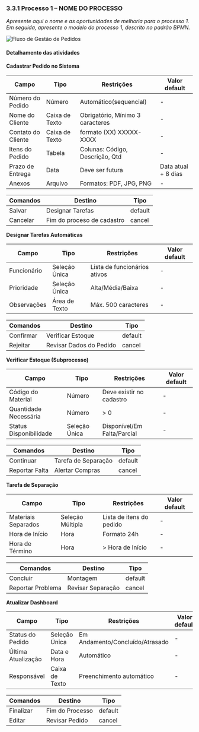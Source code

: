 ### 3.3.1 Processo 1 – NOME DO PROCESSO

_Apresente aqui o nome e as oportunidades de melhoria para o processo 1. 
Em seguida, apresente o modelo do processo 1, descrito no padrão BPMN._

![Fluxo de Gestão de Pedidos]([docs/imagens/bpmn_processo1.png](https://github.com/ICEI-PUCMinas-PSG-SI-TI/psg-si-2025-1-p3-tiapn-6818100-grupo-4-1/edit/main/docs/processos/processo-1-nome-do-processo.md))


#### Detalhamento das atividades

**Cadastrar Pedido no Sistema**


| **Campo**       | **Tipo**         | **Restrições** | **Valor default** |
| ---             | ---              | ---            | ---               |
| Número do Pedido | Número  | Automático(sequencial) | -                 |
| Nome do Cliente | Caixa de Texto   | Obrigatório, Mínimo 3 caracteres | - |
| Contato do Cliente | Caixa de Texto   | formato (XX) XXXXX-XXXX | -     |
| Itens do Pedido | Tabela | Colunas: Código, Descrição, Qtd | -          |
| Prazo de Entrega | Data | Deve ser futura | Data atual + 8 dias |
| Anexos | Arquivo | Formatos: PDF, JPG, PNG | - |



| **Comandos**         |  **Destino**                   | **Tipo** |
| ---                  | ---                            | ---               |
| Salvar              | Designar Tarefas | default |        
| Cancelar            | Fim do proceso de cadastro  | cancel |



**Designar Tarefas Automáticas**


| **Campo**       | **Tipo**         | **Restrições** | **Valor default** |
| ---             | ---              | ---            | ---               |
| Funcionário | Seleção Única | Lista de funcionários ativos |  -  |
| Prioridade | Seleção Única | Alta/Média/Baixa | - |
| Observações | Área de Texto	|	Máx. 500 caracteres | - |


| **Comandos**         |  **Destino**                   | **Tipo**          |
| ---                  | ---                            | ---               |
| Confirmar | Verificar Estoque | default |
| Rejeitar | Revisar Dados do Pedido | cancel |




**Verificar Estoque (Subprocesso)**

| **Campo**       | **Tipo**         | **Restrições** | **Valor default** |
| ---             | ---              | ---            | ---               |
| Código do Material |	Número	| Deve existir no cadastro | - |
| Quantidade Necessária |	Número | > 0 | - |
| Status Disponibilidade |	Seleção Única	| Disponível/Em Falta/Parcial | - |


| **Comandos**         |  **Destino**  | **Tipo**          |
| ---                  | ---                            | ---               |
| Continuar | Tarefa de Separação|	default |
| Reportar Falta | Alertar Compras	| cancel |



**Tarefa de Separação**

| **Campo**       | **Tipo**         | **Restrições** | **Valor default** |
| ---             | ---              | ---            | ---               |
| Materiais Separados	 |	Seleção Múltipla | Lista de itens do pedido | - |
| Hora de Início | Hora | Formato 24h | - |
| Hora de Término	|	Hora | > Hora de Início | - |


| **Comandos**         |  **Destino**  | **Tipo**          |
| ---                  | ---                            | ---               |
| Concluir | Montagem |	default |
| Reportar Problema	| Revisar Separação | cancel |



**Atualizar Dashboard**

| **Campo**       | **Tipo**         | **Restrições** | **Valor default** |
| ---             | ---              | ---            | ---               |
| Status do Pedido | Seleção Única | Em Andamento/Concluído/Atrasado | - |
| Última Atualização | Data e Hora | Automático | - |
| Responsável |	Caixa de Texto | Preenchimento automático | - |


| **Comandos**         |  **Destino**  | **Tipo**          |
| ---                  | ---                            | ---               |
| Finalizar | Fim do Processo |	default |
| Editar | Revisar Pedido | cancel |

